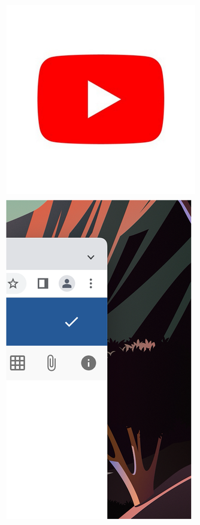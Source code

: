 ![image](.attachments/5a0285b68aa4cb3e88cec9430f618274b0cfbb0e.jpg)



![image](.attachments/5a3e85d2b6c1d8652f715bdb49f924a623366a92.png)